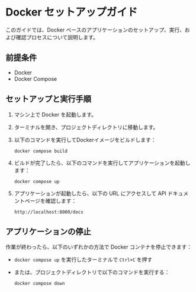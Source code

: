 # Docker セットアップガイド

このガイドでは、Docker ベースのアプリケーションのセットアップ、実行、および確認プロセスについて説明します。

## 前提条件

- Docker
- Docker Compose

## セットアップと実行手順

1. マシン上で Docker を起動します。

2. ターミナルを開き、プロジェクトディレクトリに移動します。

3. 以下のコマンドを実行してDockerイメージをビルドします：

   ```
   docker compose build
   ```

4. ビルドが完了したら、以下のコマンドを実行してアプリケーションを起動します：

   ```
   docker compose up
   ```

5. アプリケーションが起動したら、以下の URL にアクセスして API ドキュメントページを確認します：

   ```
   http://localhost:8000/docs
   ```

## アプリケーションの停止

作業が終わったら、以下のいずれかの方法で Docker コンテナを停止できます：

- `docker compose up` を実行したターミナルで `Ctrl+C` を押す
- または、プロジェクトディレクトリで以下のコマンドを実行する：

  ```
  docker compose down
  ```